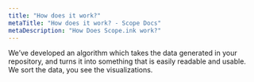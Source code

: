```yaml
---
title: "How does it work?"
metaTitle: "How does it work? - Scope Docs"
metaDescription: "How Does Scope.ink work?"
---
```


We’ve developed an algorithm which takes the data generated in your repository, and turns it into something that is easily readable and usable. We sort the data, you see the visualizations.  